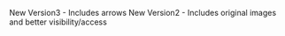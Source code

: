 New Version3 - Includes arrows
New Version2 - Includes original images and better visibility/access
